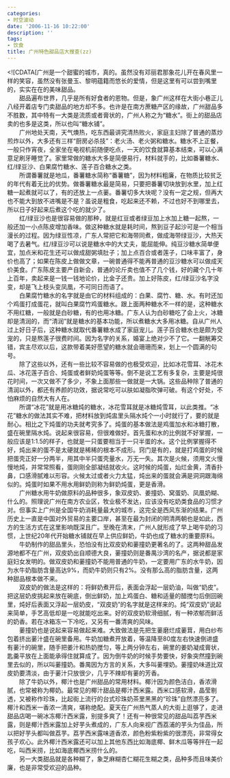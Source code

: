 ```yaml
---
categories:
- 时空波动
date: '2006-11-16 10:22:00'
description: ''
tags:
- 饮食
title: 广州特色甜品店大搜查(zz)
---
```

\<!\[CDATA\[广州是一个甜蜜的城市，真的。虽然没有邓丽君那象花儿开在春风里一样的笑容，虽然没有张曼玉、黎明蕴籍而悠长的爱情，但是这里有可以尝到嘴里的，实实在在的美味甜品。  
　　甜品遍布世界，几乎是所有好食者的恩物。但是，象广州这样在大街小巷正儿八经开着店专门卖甜品的地方却不多。也许是在南方蔗糖产区的缘故，广州甜品多不胜数，其中特有一大类是流质或者膏状的，广州人称之为“糖水”。街上的甜品店卖的也多是这类，所以也叫“糖水铺”。  
　　广州地处天南，天气燠热，吃东西最讲究清热败火，家庭主妇除了普通的蒸炒煎炸以外，大多还有三样“厨房必杀技”：老火汤、老火粥和糖水。糖水不上正餐，一般只作宵夜，全家坐在电视机前随便吃点，一天的饮食就算基本结束，可以心满意足刷牙睡觉了。家里常做的糖水大多是简便易行，材料就手的，比如番薯糖水、红/绿豆沙、白果腐竹糖水、莲子百合糖水之类。  
　　所谓番薯就是地瓜，番薯糖水简称“番薯糖”，因为材料粗廉，在物质比较贫乏的年代有着无比的优势。做番薯糖水最是简易，只要把番薯切块放到水里，加上红糖一起煮就可以了，有的还放上一点葁。番薯切多大块呢？没有一定之规，但再大也不能大到放不进嘴是不是？虽说是粗食，吃起来还不赖，不过也好不到哪里去，所以日子好起来后煮这个吃的就少了。  
　　红/绿豆沙也是很容易做的那种，就是红豆或者绿豆加上水加上糖一起熬，一般还加一小点陈皮增加香味。做这种糖水就是耗时间，熬到豆子起沙可是一个相当漫长的过程。因为绿豆性凉，广东人常把它和海带同煮，做成海带绿豆沙，大热天喝了去暑气。红/绿豆沙可以说是糖水中的大丈夫，能屈能伸。纯豆沙糖水简单便宜，加点米和花生还可以做成甜粥填肚子；加上点百合或者莲子，口味丰富了，身价也高了；如果在陈皮上做做文章，一碗普通得不能再普通的豆沙糖水可以做成天价美食。广东陈皮主要产自新会，普通的论斤卖也值不了几个钱，好的藏个几十年上百年，卖起来是一钱一钱地论价，比金子还贵。加上好陈皮，红/绿豆沙名字没变，却是飞上枝头变凤凰，不可同日而语了。  
　　白果腐竹糖水的名字就是由它的材料组成的：白果、腐竹、糖、水。有时还加个鸡蛋打成蛋花，就叫白果腐竹鸡蛋糖水。跟上面两种糖水不一样的是，这种糖水不用红糖，一般就是白砂糖，有的也用冰糖。广东人认为白砂糖吃了会上火，冰糖却是清润的，而“清润”就是糖水的基本功能，所以煮糖水大多用冰糖。自从广州人过上好日子后，这种糖水就取代番薯糖水成了家庭宠儿。莲子百合糖水也是颇为受宠的，只是熬莲子很费时间。因为名字的关系，婚宴上绝对少不了它。一翻觥筹交错，宾主尽欢以后，这款带着美好愿望的糖水就会珊珊而来，划上一个圆满的句号。  
　　除了这些以外，还有一些比较不容易做的也极受欢迎，比如冰花雪耳、冰花木瓜、冰花莲子百合、炖蛋或者鲜奶炖蛋等等。倒不是说工艺有多复杂，主要是炖很花时间，一次又做不了多少，不象上面那些一做就是一大锅。这些品种除了普通的清润以外，都还有养颜的功效，据说常吃可以肤如凝脂吹弹可破。有这个好处，不怕麻烦的自然大有人在。  
　　所谓“冰花”就是用冰糖炖的糖水，冰花雪耳就是冰糖炖雪耳，以此类推。“冰花”糖水的做法其实不难，把材料放到炖盅里头隔水炖个一小时就行了，要的就是耐心。相比之下炖蛋的功夫就考究多了。炖蛋的基本做法是鸡蛋加水和冰糖打散，盛在碗里隔水炖。说起来很容易，但很难做好。首先蛋和水的比例就不好掌握，一般应该是1:1\.5的样子，也就是一只蛋要相当于一只半蛋的水。这个比例掌握得不好，炖出来的蛋不是太硬就是稀稀的根本不成形。窍门是有的，就是打鸡蛋的时候把蛋壳正好一分两半，用其中半只蛋壳量水，万无一失。其次是火候，须用文火慢慢地炖，并常常照看，蛋刚刚全部凝结就收火。这时候的炖蛋，灿烂金黄，清香扑鼻，口感滑腻难以形容。火候太过或者火力太猛，炖出来的蛋就会满是洞洞跟海绵似的。炖蛋时如果不用水用鲜奶则称为鲜奶炖蛋，更是香滑。  
　　广州糖水用牛奶做原料的品种很多，象双皮奶、姜撞奶、窝蛋奶、凤凰奶糊、什么的。照理说广州在南方农业区，牧业极不发达，应该没有吃奶类食品的习惯才对。但事实上广州是全国牛奶消耗量最大的城市，这完全是西风东渐的结果。广州历史上一直是中国对外贸易的主要口岸，甚至在最为封闭的明清两朝也是如此，西方的生活方式在这里影响既深且广。至晚在清末，广州人就形成了早上喝牛奶的习惯，上世纪20年代开始糖水铺就在早上供应鲜奶，牛奶也成了糖水的重要原料。  
　　牛奶制作的甜品里头，恐怕没有比双皮奶和葁撞奶更著名的了。这两种甜品发源地都不在广州，双皮奶出自顺德大良，葁撞奶则是番禺沙湾的名产，据说都是家庭妇女发明的。做双皮奶和葁撞奶不能用普通的牛奶，一定要用广东的水牛奶，因为水牛奶脂肪含量高达9%，而奶牛奶则只有2%。没有那么高的脂肪含量，这两种甜品根本做不来。  
　　双皮奶的做法是这样的：将鲜奶煮开后，表面会浮起一层奶油，叫做“奶皮”。把这层奶皮挑起来放在碗底，倒出鲜奶，加上鸡蛋白、糖和适量的醋搅匀后倒回碗里，炖好后表面又浮起一层奶皮，“双皮奶”的名字就是这样来的。炖“双皮奶”说起来简单，手艺高低却是一吃就能吃出来。好的双皮奶软滑细腻，有一种浓郁而鲜活的奶香。若在冰箱冻一下冷吃，又另有一番清爽的风味。  
　　葁撞奶也是说起来容易做起来难。大致做法是先把生葁磨烂成葁茸，用白纱布包着挤出葁汁盛在碗里备用。牛奶加糖煮开放着，等温降至80度左右快速倒进盛有葁汁的碗里，随手把姜汁和热奶搅匀，等上两分钟左右，碗里的姜奶凝成膏状，匙羹平放在上面能承得住就算成了。因为倒牛奶的时候手势要快，好象突然撞到碗里去似的，所以叫葁撞奶。番禺因为方言的关系，大多叫葁埋奶。葁撞奶味道比双皮奶要清淡，由于葁汁只放很少，几乎不辣却有葁的芳香。  
　　除了牛奶以外，椰汁也是广州甜品的常用材料。椰汁因为颜色洁白，香浓滑腻，也常被称为椰奶。最常见的椰汁甜品是椰汁西米露。西米口感软滑，晶莹剔透，又被称作珍珠，比起街上流行的台式珍珠奶茶里黑黑的“珍珠”自然漂亮多了。椰汁和西米一香浓一清爽，堪称绝配。夏天在广州热气蒸人的大街上逛够了，走进甜品店喝一碗冰冻椰汁西米露，别提多爽了！还有一种很常见的甜品叫荔芋西米露，则是椰汁西米露加上好芋头煮成的，广东人向来视广西荔浦的芋头为佳品，所以把好芋头都叫做荔芋。荔芋西米露味道香浓，颜色粉紫粉紫的很漂亮，非常得女孩子欢心。此外椰汁西米露还可以加上其他东西比如海底椰、鲜木瓜等等拌在一起吃，叫西米捞，比如海底椰西米捞什么的。  
　　另一大类甜品就是各种糊了，象芝麻糊杏仁糊花生糊之类，品种多而且味美价廉，也是非常受欢迎的品种。

